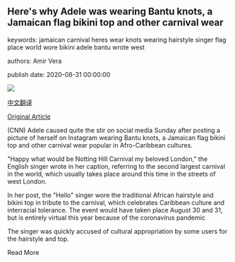 ## Here's why Adele was wearing Bantu knots, a Jamaican flag bikini top and other carnival wear

keywords: jamaican carnival heres wear knots wearing hairstyle singer flag place world wore bikini adele bantu wrote west

authors: Amir Vera

publish date: 2020-08-31 00:00:00

![](https://cdn.cnn.com/cnnnext/dam/assets/200830235427-adele-bantu-knots-notting-hill-carnival-trnd-super-tease.jpg)

[中文翻译](Here%27s%20why%20Adele%20was%20wearing%20Bantu%20knots%2C%20a%20Jamaican%20flag%20bikini%20top%20and%20other%20carnival%20wear_zh.md)

[Original Article](https://edition.cnn.com/2020/08/31/entertainment/adele-bantu-knots-notting-hill-carnival-trnd/index.html)

(CNN) Adele caused quite the stir on social media Sunday after posting a picture of herself on Instagram wearing Bantu knots, a Jamaican flag bikini top and other carnival wear popular in Afro-Caribbean cultures.

"Happy what would be Notting Hill Carnival my beloved London," the English singer wrote in her caption, referring to the second largest carnival in the world, which usually takes place around this time in the streets of west London.

In her post, the "Hello" singer wore the traditional African hairstyle and bikini top in tribute to the carnival, which celebrates Caribbean culture and interracial tolerance. The event would have taken place August 30 and 31, but is entirely virtual this year because of the coronavirus pandemic

The singer was quickly accused of cultural appropriation by some users for the hairstyle and top.

Read More